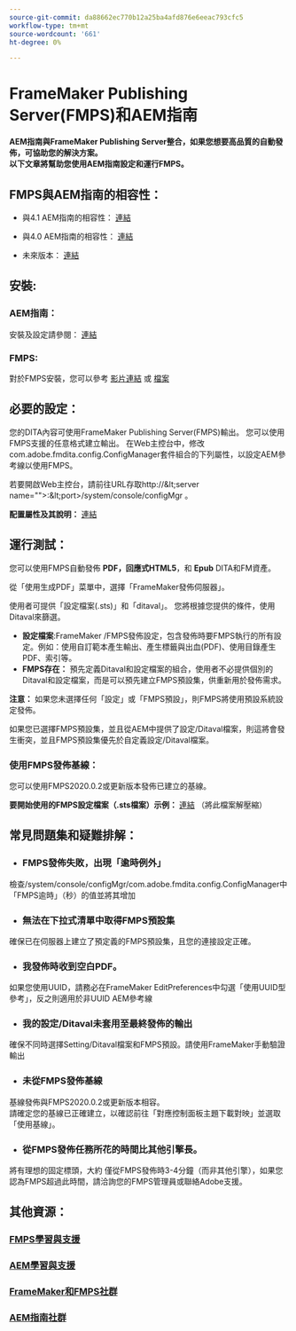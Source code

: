 ```yaml
---
source-git-commit: da88662ec770b12a25ba4afd876e6eeac793cfc5
workflow-type: tm+mt
source-wordcount: '661'
ht-degree: 0%

---
```



# FrameMaker Publishing Server(FMPS)和AEM指南

**AEM指南與FrameMaker Publishing Server整合，如果您想要高品質的自動發佈，可協助您的解決方案。\
以下文章將幫助您使用AEM指南設定和運行FMPS。**

## FMPS與AEM指南的相容性：

- 與4.1 AEM指南的相容性： [連結](https://experienceleague.adobe.com/docs/experience-manager-guides-learn/tutorials/release-info/release-notes/on-prem-release-notes/release-notes-4.1.html?lang=en/#compatibility-matrix)

- 與4.0 AEM指南的相容性： [連結](https://helpx.adobe.com/xml-documentation-for-experience-manager/release-note/release-notes-xml-documentation-solution-4-0.html/#Compatibility%20matrix)

- 未來版本： [連結](https://experienceleague.adobe.com/docs/experience-manager-guides-learn/tutorials/release-info/latest-release-info.html?lang=en)

## 安裝:

### AEM指南：

安裝及設定請參閱： [連結](https://helpx.adobe.com/content/dam/help/en/xml-documentation-solution/4-1-2/Adobe-Experience-Manager-Guides_Installation-Configuration-Guide_EN.pdf)

### FMPS:

對於FMPS安裝，您可以參考 [影片連結](https://www.youtube.com/watch?v=2deelyM5VA8&amp;t) 或 [檔案](https://help.adobe.com/en_US/framemaker/server/index.html#t=fmps-user-guide%2Finstall_config_fmps.html%23install_config_fmps&amp;rhtocid=_2)

## 必要的設定：

您的DITA內容可使用FrameMaker Publishing Server(FMPS)輸出。 您可以使用FMPS支援的任意格式建立輸出。
在Web主控台中，修改com.adobe.fmdita.config.ConfigManager套件組合的下列屬性，以設定AEM參考線以使用FMPS。

若要開啟Web主控台，請前往URL存取http://\&lt;server name=&quot;&quot;>:\&lt;port>/system/console/configMgr 。

**配置屬性及其說明：** [連結](https://helpx.adobe.com/content/dam/help/en/xml-documentation-solution/4-1-2/Adobe-Experience-Manager-Guides_Installation-Configuration-Guide_EN.pdf#page=89)

## 運行測試：

您可以使用FMPS自動發佈 **PDF，回應式HTML5**，和 **Epub** DITA和FM資產。

從「使用生成PDF」菜單中，選擇「FrameMaker發佈伺服器」。

使用者可提供「設定檔案(.sts)」和「ditaval」。 您將根據您提供的條件，使用Ditaval來篩選。

- **設定檔案**:FrameMaker /FMPS發佈設定，包含發佈時要FMPS執行的所有設定。例如：使用自訂範本產生輸出、產生標籤與出血(PDF)、使用目錄產生PDF、索引等。
- **FMPS存在：** 預先定義Ditaval和設定檔案的組合，使用者不必提供個別的Ditaval和設定檔案，而是可以預先建立FMPS預設集，供重新用於發佈需求。

**注意：**  如果您未選擇任何「設定」或「FMPS預設」，則FMPS將使用預設系統設定發佈。

如果您已選擇FMPS預設集，並且從AEM中提供了設定/Ditaval檔案，則這將會發生衝突，並且FMPS預設集優先於自定義設定/Ditaval檔案。

### 使用FMPS發佈基線：

您可以使用FMPS2020.0.2或更新版本發佈已建立的基線。

**要開始使用的FMPS設定檔案（.sts檔案）示例：** [連結](https://acrobat.adobe.com/link/track?uri=urn:aaid:scds:US:ef750752-7a7e-4e51-923e-6b7d9861ed54) （將此檔案解壓縮）

## 常見問題集和疑難排解：

- ### FMPS發佈失敗，出現「逾時例外」

檢查/system/console/configMgr/com.adobe.fmdita.config.ConfigManager中「FMPS逾時」（秒）的值並將其增加

- ### 無法在下拉式清單中取得FMPS預設集

確保已在伺服器上建立了預定義的FMPS預設集，且您的連接設定正確。

- ### 我發佈時收到空白PDF。

如果您使用UUID，請務必在FrameMaker EditPreferences中勾選「使用UUID型參考」，反之則適用於非UUID AEM參考線

- ### 我的設定/Ditaval未套用至最終發佈的輸出

確保不同時選擇Setting/Ditaval檔案和FMPS預設。請使用FrameMaker手動驗證輸出

- ### 未從FMPS發佈基線

基線發佈與FMPS2020.0.2或更新版本相容。\
請確定您的基線已正確建立，以確認前往「對應控制面板主題下載對映」並選取「使用基線」。

- ### 從FMPS發佈任務所花的時間比其他引擎長。

將有理想的固定標頭，大約 僅從FMPS發佈時3-4分鐘（而非其他引擎），如果您認為FMPS超過此時間，請洽詢您的FMPS管理員或聯絡Adobe支援。

## 其他資源：

### [FMPS學習與支援](https://helpx.adobe.com/support/framemaker-publishing-server.html)

### [AEM學習與支援](https://helpx.adobe.com/in/support/xml-documentation-for-experience-manager.html)

### [FrameMaker和FMPS社群](https://community.adobe.com/t5/framemaker/ct-p/ct-framemaker?page=1&amp;sort=latest_replies&amp;lang=all&amp;tabid=all)

### [AEM指南社群](https://experienceleaguecommunities.adobe.com/t5/experience-manager-guides/ct-p/aem-xml-documentation)
